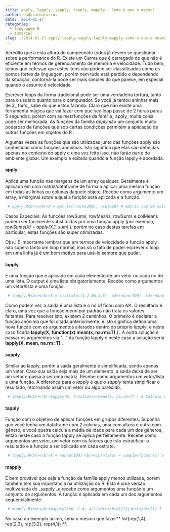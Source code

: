 ```yaml
---
title: apply, lapply, sapply, tapply, mapply.. Como é que é mesmo?
author: dadosaleatorios
date: '2014-01-17'
categories:
  - linguagem R
  - tutorial
slug: ./2014-01-17-apply-lapply-sapply-tapply-mapply-como-e-que-e-mesmo
---
```


Acredito que a esta altura do campeonato todos já devem se questionar sobre a performance do R. Existe um Carma que é carregado de que não é eficiente em termos de gerenciamento de memória e velocidade. Tudo bem, temos que cofessar que estes itens não podem ser classificados como os pontos fortes da linguagem, porém nem tudo está perdido e dependendo da situação, contorná-la pode ser mais simples do que parece, em especial quando o assunto é velocidade.

Escrever loops da forma tradicional pode ser uma verdadeira tortura, tanto para o usuário quanto para o computador. Se você já tentou aninhar mais de 3_ for's_ sabe do que estou falando. Claro que não existe uma ferramenta mágica que vai fazer com que seu loop passe de 2 horas paras 5 segundos, porém com as metafunções da família_ apply_ muita coisa pode ser melhorada. As funções da família _apply_ são um conjunto muito poderoso de funções que sob certas condições permitem a aplicação de outras funções em objetos do R .

Algumas vezes as funções que são utilizadas junto das funções apply são conhecidas como funções anônimas. Isto significa que elas são definidas apenas no contexto do apply e uma vez feito isso, não farão parte do ambiente global. Um exemplo é exibido quando a função lapply é abordada.

#### apply

Aplica uma função nas margens de um array qualquer. Geralmente é aplicado em uma matriz/dataframe de forma a aplicar uma mesma função em todas as linhas ou colunas daquele objeto. Recebe como argumento um array, a marginal sobre a qual a função será aplicada e a função.

```r
 # apply.R<br></br>X = matrix(rnorm(200), ncol=20) # matriz com 20 colunas e 10 linhas<br></br>media_linha = apply(X, 1, mean) # média por linha<br></br> [1]  0.04379803  0.16120193  0.18021305 -0.24121940  0.25072885 -0.35231844<br></br> [7]  0.06052024  0.17069682 -0.11181799  0.04517407<br></br><br></br>
```

Casos Especiais: As funções rowSums, rowMeans, rowSums e colMeans podem ser facilmente substituídas por uma função apply (por exemplo, _rowSums(X) = apply(X,1, sum)_ ), porém no caso destas tarefas em particular, estas funções são super otimizadas.

Obs.: É importante lembrar que em termos de velocidade a função apply não supera tanto um loop normal, mas só o fato de poder escrever o loop em uma linha já é um bom motivo para usá-lo sempre que puder.

#### lapply

É uma função que é aplicada em cada elemento de um vetor ou cada nó de uma lista. O output é uma lista obrigatoriamente. Recebe como argumentos um vetor/lista e uma função.

```r
 # lapply.R<br></br>X = list(x1=c(1,2,NA,4,5), x2=rnorm(100), x3=rnorm(100) )<br></br>lapply(X, mean)<br></br><br></br>$x1<br></br>[1] NA<br></br><br></br>$x2<br></br>[1] -0.1908649<br></br><br></br>$x3<br></br>[1] -0.1315371<br></br><br></br>
```

Como podem ver, a saída é uma lista e o nó _x1_ ficou com _NA._ O resultado é claro, uma vez que a função _mean_ por padrão não trata os valores faltantes. Para resolver isto, existem 2 caminhos. O primeiro é declarar a função anônima que foi citada anteriormente, e isto significa definir uma nova função com os argumentos alterados dentro do próprio _lapply_, e neste caso ficaria  **lapply(X, function(x) mean(x, na.rm=T) ) .** A outra solução é passar os argumentos via "..." da função lapply e neste caso a solução seria **lapply(X, mean, na.rm=T)** .

#### sapply

Similar ao lapply, porém a saída geralmente é simplificada, sendo apenas um vetor. Caso sua saída seja mais de um elemento, a saída deixa de ser um vetor e passa a ser uma matriz. Recebe como argumentos um vetor/lista e uma função. A diferença para o _lapply_ é que o _sapply_ tenta simplificar o resultado, retornando assim um vetor ou algo parecido.

```r
 # sapply.R<br></br>sapply(X, function(x)mean(x, na.rm=T) ) # Cálculo da média de cada elemento da lista via função anônima.<br></br>
```

#### tapply

Função com o objetivo de aplicar funções em grupos diferentes. Suponha que você tenha um dataframe com 2 colunas, uma com altura e outra com gênero, e você queira calcula a média de idade para cada um dos gẽneros, então neste caso a função tapply se aplica perfeitamente. Recebe como argumentos um vetor, um vetor com os fatores que irão estratificar o resultado e a função a ser aplicada em cada estrato.

```r
 # tapply.R<br></br>X = rnorm(100) <br></br>fator = sample(factor(c('a', 'b')), 100, rep=T) <br></br>tapply(X, fator, mean) # A média dos valores por categoria<br></br>          a           b <br></br>-0.08495240 -0.06317896 <br></br>
```

#### mapply

É bem provável que seja a função da família apply menos utilizada, porém também tem sua importância na utilização do R. Esta é uma versão multivariada do _sapply _e recebe como argumentos uma função e um conjunto de argumentos. A função é aplicada em cada um dos argumentos sequencialmente.

```r
 # mapply.R<br></br>mapply(rep, 1:4, 4:1)<br></br>[[1]]<br></br>[1] 1 1 1 1<br></br><br></br>[[2]]<br></br>[1] 2 2 2<br></br><br></br>[[3]]<br></br>[1] 3 3<br></br><br></br>[[4]]<br></br>[1] 4<br></br><br></br>
```

No caso do exemplo acima, seria o mesmo que fazer** list(rep(1,4), rep(2,3), rep(3,2), rep(4,1)) **.
